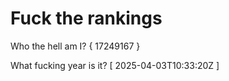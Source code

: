 # Fuck the rankings

Who the hell am I?
{ 17249167 }

What fucking year is it?
[ 2025-04-03T10:33:20Z ]
